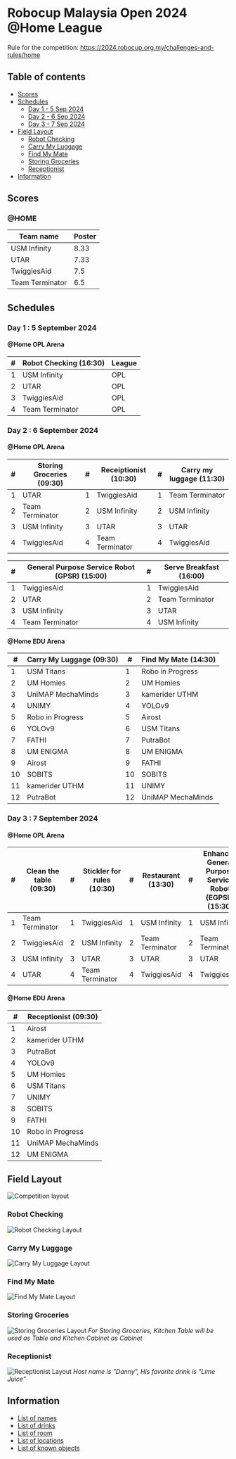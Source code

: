 # Robocup Malaysia Open 2024 @Home League

Rule for the competition: https://2024.robocup.org.my/challenges-and-rules/home

## Table of contents
- [Scores](#scores)
- [Schedules](#schedules)
   - [Day 1 - 5 Sep 2024](#day-1--5-september-2024)
   - [Day 2 - 6 Sep 2024](#day-2--6-september-2024)
   - [Day 3 - 7 Sep 2024](#day-3--7-september-2024)
- [Field Layout](#field-layout)
   - [Robot Checking](#robot-checking)
   - [Carry My Luggage](#carry-my-luggage)
   - [Find My Mate](#find-my-mate)
   - [Storing Groceries](#storing-groceries)
   - [Receptionist](#receptionist)
- [Information](#information)

## Scores

### @HOME
| Team name       |  Poster  |
|-----------------|----------|
| USM Infinity    |   8.33   |
| UTAR            |   7.33   |
| TwiggiesAid     |    7.5   |
| Team Terminator |    6.5   |

<!-- ### @HOME EDU
|    Team name      |  Poster   |
|-------------------|-----------|
| Airost            |           |
| USM Titans        |           |
| UNIMY             |           |
| UniMAP MechaMinds |           |
| PutraBot          |           |
| FATHI             |           |
| Robo in Progress  |           |
| SOBITS            |           |
| kamerider UTHM    |           |
| UM ENIGMA         |           |
| UM Homies         |           |
| YOLOv9            |           | -->

<!-- Template

| Team name     |  Poster  |
|---------------|----------|
|USM Infinity   |          |
|   UTAR        |          |
|TwiggiesAid    |          |
|Team Terminator|          | 

-->

## Schedules

### Day 1 : 5 September 2024

#### @Home OPL Arena
| # |   Robot Checking (16:30)     | League     |
|---|------------------------------|------------|
| 1 | USM Infinity                 |   OPL      |
| 2 | UTAR                         |   OPL      |
| 3 | TwiggiesAid                  |   OPL      |
| 4 | Team Terminator              |   OPL      |

<!-- ### @Home Education league
####  -->

### Day 2 : 6 September 2024

#### @Home OPL Arena
|#|Storing Groceries (09:30)|#|Receiptionist (10:30)|#|Carry my luggage (11:30)
|-|-|-|-|-|-|
|1|UTAR|1|TwiggiesAid|1|Team Terminator
|2|Team Terminator|2|USM Infinity|2|USM Infinity
|3|USM Infinity|3|UTAR|3|UTAR
|4|TwiggiesAid|4|Team Terminator|4|TwiggiesAid

|#|General Purpose Service Robot (GPSR) (15:00)|#|Serve Breakfast (16:00)|
|-|-|-|-|
|1|TwiggiesAid|1|TwiggiesAid|1|TwiggiesAid
|2|UTAR|2|Team Terminator|2|Team Terminator
|3|USM Infinity|3|UTAR|3|USM Infinity
|4|Team Terminator|4|USM Infinity|4|UTAR

#### @Home EDU Arena

|#|Carry My Luggage (09:30)|#|Find My Mate (14:30)|
|-|-|-|-|
|1|USM Titans|1|Robo in Progress
|2|UM Homies|2|UM Homies
|3|UniMAP MechaMinds|3|kamerider UTHM
|4|UNIMY|4|YOLOv9
|5|Robo in Progress|5|Airost
|6|YOLOv9|6|USM Titans
|7|FATHI|7|PutraBot
|8|UM ENIGMA|8|UM ENIGMA
|9|Airost|9|FATHI
|10|SOBITS|10|SOBITS
|11|kamerider UTHM|11|UNIMY
|12|PutraBot|12|UniMAP MechaMinds

### Day 3 : 7 September 2024

#### @Home OPL Arena
|#|Clean the table (09:30)|#|Stickler for rules (10:30)|#|Restaurant (13:30)|#|Enhanced General Purpose Service Robot (EGPSR) (15:30)|
|-|-|-|-|-|-|-|-|
|1|Team Terminator|1|TwiggiesAid|1|USM Infinity|1|USM Infinity
|2|TwiggiesAid|2|USM Infinity|2|Team Terminator|2|Team Terminator
|3|USM Infinity|3|UTAR|3|UTAR|3|UTAR
|4|UTAR|4|Team Terminator|4|TwiggiesAid|4|TwiggiesAid

#### @Home EDU Arena
|#|Receptionist (09:30)|
|-|-|
|1|Airost
|2|kamerider UTHM
|3|PutraBot
|4|YOLOv9
|5|UM Homies
|6|USM Titans
|7|UNIMY
|8|SOBITS
|9|FATHI
|10|Robo in Progress
|11|UniMAP MechaMinds
|12|UM ENIGMA


## Field Layout

![Competition layout](./maps/map_layout.png)

### Robot Checking
![Robot Checking Layout](./maps/ri_layout.png)

### Carry My Luggage
![Carry My Luggage Layout](./maps/cml_layout.png)

### Find My Mate
![Find My Mate Layout](./maps/fmm_layout.png)

### Storing Groceries
![Storing Groceries Layout](./maps/sg_layout.png)
_For Storing Groceries, Kitchen Table will be used as Table and Kitchen Cabinet as Cabinet_

### Receptionist
![Receptionist Layout](./maps/rc_layout.png)
_Host name is "Danny", His favorite drink is "Lime Juice"_

## Information

- [List of names](./names/names.md)
- [List of drinks](./names//drinks.md)
- [List of room](./maps/room_names.md)
- [List of locations](./maps/location_names.md)
- [List of known objects](./objects/objects.md)
